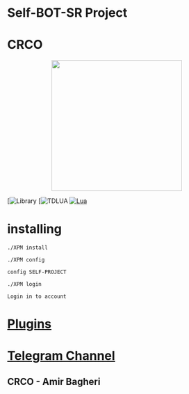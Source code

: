 

 # Self-BOT-SR Project 

# **CRCO** #

<div align="center"><a href="https://t.me/CRCOPROJECT"><img src="http://s8.picofile.com/file/8312881426/photo_2017_09_19_11_51_39.jpg" width="300"></a></div>



[![Library](https://core.telegram.org/tdlib)
[![TDLUA](https://github.com/giuseppeM99/tdlua)
[![Lua](https://img.shields.io/badge/Lua-5.2-blue.svg)](https://www.lua.org/)


 

# installing



```
./XPM install 

./XPM config 

config SELF-PROJECT 

```

```
./XPM login 

Login in to account 

```








# [Plugins ](https://t.me/crcoplugins)


# [Telegram Channel ](https://t.me/crcoproject)


## CRCO - Amir Bagheri


